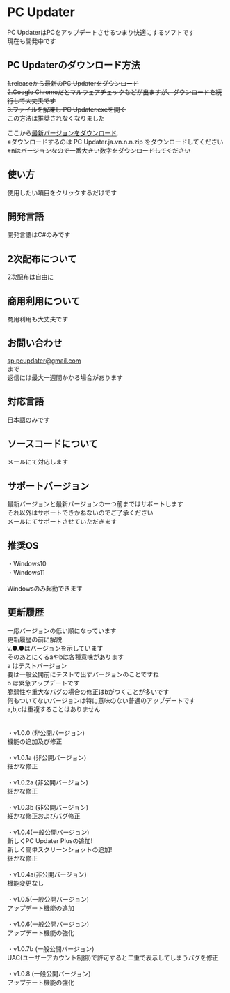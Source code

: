 # PC Updater
PC UpdaterはPCをアップデートさせるつまり快適にするソフトです<br>
現在も開発中です
<br>
## PC Updaterのダウンロード方法
~~1.releaseから最新のPC Updaterをダウンロード<br>~~
~~2.Google Chromeだとマルウェアチェックなどが出ますが、ダウンロードを続行して大丈夫です<br>~~
~~3.ファイルを解凍し PC Updater.exeを開く<br>~~
この方法は推奨されなくなりました

ここから[最新バージョンをダウンロード](https://github.com/Maculand/pc-updater/releases/latest).<br>
※ダウンロードするのは PC Updater.ja.vn.n.n.zip をダウンロードしてください<br>
~~※nはバージョンなので一番大きい数字をダウンロードしてください~~

## 使い方
使用したい項目をクリックするだけです
<br>

## 開発言語
開発言語はC#のみです

## 2次配布について
2次配布は自由に

## 商用利用について
商用利用も大丈夫です

## お問い合わせ
sp.pcupdater@gmail.com
<br>まで
<br>
返信には最大一週間かかる場合があります

## 対応言語
日本語のみです

## ソースコードについて
メールにて対応します

## サポートバージョン
最新バージョンと最新バージョンの一つ前まではサポートします<br>
それ以外はサポートできかねないのでご了承ください<br>
メールにてサポートさせていただきます

## 推奨OS
・Windows10<br>
・Windows11<br>
<br>
Windowsのみ起動できます

## 更新履歴
一応バージョンの低い順になっています<br>
更新履歴の前に解説<br>
v.●.●はバージョンを示しています<br>
そのあとにくるaやbは各種意味があります<br>
a はテストバージョン<br>
要は一般公開前にテストで出すバージョンのことですね<br>
b は緊急アップデートです<br>
脆弱性や重大なバグの場合の修正はbがつくことが多いです<br>
何もついてないバージョンは特に意味のない普通のアップデートです<br>
a,b,cは重複することはありません
<br><br>
<br>
・v1.0.0 (非公開バージョン)
<br>機能の追加及び修正<br>
<br>
・v1.0.1a (非公開バージョン)<br>
細かな修正<br>
<br>
・v1.0.2a (非公開バージョン)<br>
細かな修正<br>
<br>
・v1.0.3b (非公開バージョン)<br>
細かな修正およびバグ修正<br>
<br>
・v1.0.4(一般公開バージョン)<br>
新しくPC Updater Plusの追加!<br>
新しく簡単スクリーンショットの追加!<br>
細かな修正<br>
<br>
・v1.0.4a(非公開バージョン)<br>
機能変更なし<br>
<br>
・v1.0.5(一般公開バージョン)<br>
アップデート機能の追加<br>
<br>
・v1.0.6(一般公開バージョン)<br>
アップデート機能の強化<br>
<br>
・v1.0.7b (一般公開バージョン)<br>
UAC(ユーザーアカウント制御)で許可すると二重で表示してしまうバグを修正<br>
<br>
・v1.0.8 (一般公開バージョン)<br>
アップデート機能の強化<br>

